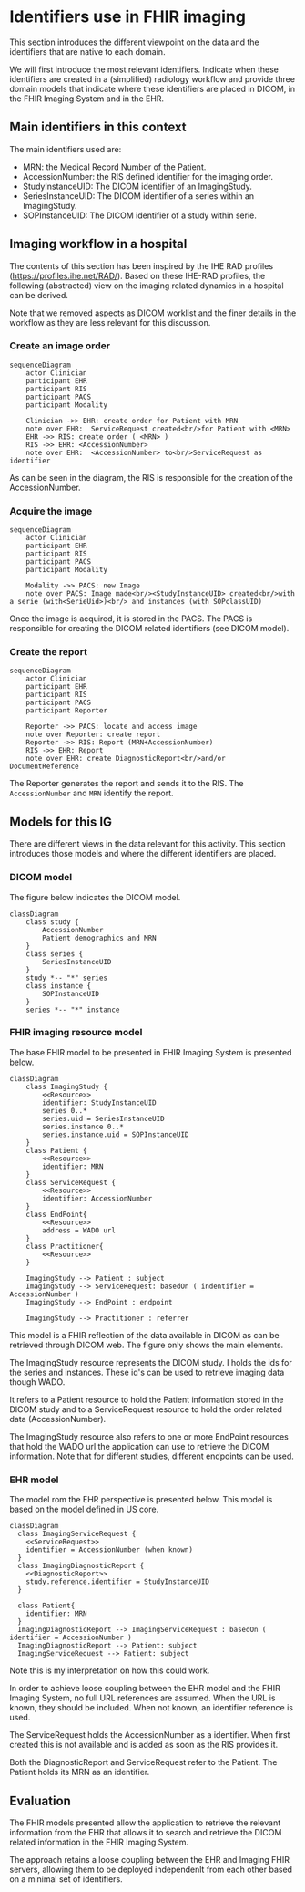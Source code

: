 # Identifiers use in FHIR imaging

This section introduces the different viewpoint on the data and the identifiers that are native to each domain.

We will first introduce the most relevant identifiers. Indicate when these identifiers are created in a (simplified) radiology workflow and provide three domain models that indicate where these identifiers are placed in DICOM, in the FHIR Imaging System and in the EHR.

## Main identifiers in this context

The main identifiers used are:

* MRN: the Medical Record Number of the Patient.
* AccessionNumber: the RIS defined identifier for the imaging order.
* StudyInstanceUID: The DICOM identifier of an ImagingStudy.
* SeriesInstanceUID: The DICOM identifier of a series within an ImagingStudy.
* SOPInstanceUID: The DICOM identifier of a study within serie.

## Imaging workflow in a hospital

The contents of this section has been inspired by the IHE RAD profiles (https://profiles.ihe.net/RAD/). Based on these IHE-RAD profiles, the following (abstracted) view on the imaging related dynamics in a hospital can be derived.

Note that we removed aspects as DICOM worklist and the finer details in the workflow as they are less relevant for this discussion.

### Create an image order

```mermaid
sequenceDiagram
    actor Clinician
    participant EHR
    participant RIS
    participant PACS
    participant Modality

    Clinician ->> EHR: create order for Patient with MRN
    note over EHR:  ServiceRequest created<br/>for Patient with <MRN>
    EHR ->> RIS: create order ( <MRN> )
    RIS ->> EHR: <AccessionNumber>
    note over EHR:  <AccessionNumber> to<br/>ServiceRequest as identifier

```

As can be seen in the diagram, the RIS is responsible for the creation of the AccessionNumber.

### Acquire the image

```mermaid
sequenceDiagram
    actor Clinician
    participant EHR
    participant RIS
    participant PACS
    participant Modality
    
    Modality ->> PACS: new Image
    note over PACS: Image made<br/><StudyInstanceUID> created<br/>with a serie (with<SerieUid>)<br/> and instances (with SOPclassUID)

```

Once the image is acquired, it is stored in the PACS. The PACS is responsible for creating the DICOM related identifiers (see DICOM model).

### Create the report

```mermaid
sequenceDiagram
    actor Clinician
    participant EHR
    participant RIS
    participant PACS
    participant Reporter
    
    Reporter ->> PACS: locate and access image
    note over Reporter: create report
    Reporter ->> RIS: Report (MRN+AccessionNumber)
    RIS ->> EHR: Report
    note over EHR: create DiagnosticReport<br/>and/or DocumentReference
```

The Reporter generates the report and sends it to the RIS. The `AccessionNumber` and `MRN` identify the report.


## Models for this IG

There are different views in the data relevant for this activity. This section introduces those models and where the different identifiers are placed.

### DICOM model

The figure below indicates the DICOM model.

```mermaid
classDiagram
    class study {
        AccessionNumber
        Patient demographics and MRN
    }
    class series {
        SeriesInstanceUID
    }
    study *-- "*" series
    class instance {
        SOPInstanceUID
    }
    series *-- "*" instance
```

### FHIR imaging resource model

The base FHIR model to be presented in FHIR Imaging System is presented below.

```mermaid
classDiagram
    class ImagingStudy {
        <<Resource>>
        identifier: StudyInstanceUID
        series 0..*
        series.uid = SeriesInstanceUID
        series.instance 0..*
        series.instance.uid = SOPInstanceUID
    }
    class Patient {
        <<Resource>>
        identifier: MRN
    }
    class ServiceRequest {
        <<Resource>>
        identifier: AccessionNumber
    }
    class EndPoint{
        <<Resource>>
        address = WADO url
    }
    class Practitioner{
        <<Resource>>
    }

    ImagingStudy --> Patient : subject
    ImagingStudy --> ServiceRequest: basedOn ( indentifier = AccessionNumber )
    ImagingStudy --> EndPoint : endpoint

    ImagingStudy --> Practitioner : referrer
```

This model is a FHIR reflection of the data available in DICOM as can be retrieved through DICOM web. The figure only shows the main elements.

The ImagingStudy resource represents the DICOM study. I holds the ids for the series and instances. These id's can be used to retrieve imaging data though WADO.

It refers to a Patient resource to hold the Patient information stored in the DICOM study and to a ServiceRequest resource to hold the order related data (AccessionNumber).

The ImagingStudy resource also refers to one or more EndPoint resources that hold the WADO url the application can use to retrieve the DICOM information. Note that for different studies, different endpoints can be used.

### EHR model

The model rom the EHR perspective is presented below. This model is based on the model defined in US core.

```mermaid
classDiagram
  class ImagingServiceRequest { 
    <<ServiceRequest>>
    identifier = AccessionNumber (when known)
  }
  class ImagingDiagnosticReport { 
    <<DiagnosticReport>>
    study.reference.identifier = StudyInstanceUID
  }

  class Patient{
    identifier: MRN
  }
  ImagingDiagnosticReport --> ImagingServiceRequest : basedOn ( identifier = AccessionNumber )
  ImagingDiagnosticReport --> Patient: subject
  ImagingServiceRequest --> Patient: subject
```

Note this is my interpretation on how this could work.

In order to achieve loose coupling between the EHR model and the FHIR Imaging System, no full URL references are assumed. When the URL is known, they should be included. When not known, an identifier reference is used.

The ServiceRequest holds the AccessionNumber as a identifier. When first created this is not available and is added as soon as the RIS provides it.

Both the DiagnosticReport and ServiceRequest refer to the Patient. The Patient holds its MRN as an identifier.

## Evaluation

The FHIR models presented allow the application to retrieve the relevant information from the EHR that allows it to search and retrieve the DICOM related information in the FHIR Imaging System. 

The approach retains a loose coupling between the EHR and Imaging FHIR servers, allowing them to be deployed independenlt from each other based on a minimal set of identifiers.

